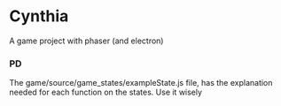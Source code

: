 # Cynthia
A game project with phaser (and electron)

### PD

The game/source/game_states/exampleState.js file, has the explanation needed for each function on the states. Use it wisely
